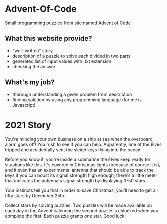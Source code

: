 # Advent-Of-Code

Small programming puzzles from site named [Advent of Code](https://adventofcode.com/)

## What this website provide?

- "well-written" story
- description of a puzzle to solve each divided in two parts
- generated list of input values with .txt extension
- checking the answer

## What's my job?

- thorough understanding a given problem from description
- finding solution by using any programming language (for me is Javascript)

# 2021 Story

You're minding your own business on a ship at sea when the overboard alarm goes off! You rush to see if you can help. Apparently, one of the Elves tripped and accidentally sent the sleigh keys flying into the ocean!

Before you know it, you're inside a submarine the Elves keep ready for situations like this. It's covered in Christmas lights (because of course it is), and it even has an experimental antenna that should be able to track the keys if you can boost its signal strength high enough; there's a little meter that indicates the antenna's signal strength by displaying 0-50 stars.

Your instincts tell you that in order to save Christmas, you'll need to get all fifty stars by December 25th.

Collect stars by solving puzzles. Two puzzles will be made available on each day in the Advent calendar; the second puzzle is unlocked when you complete the first. Each puzzle grants one star. Good luck!
